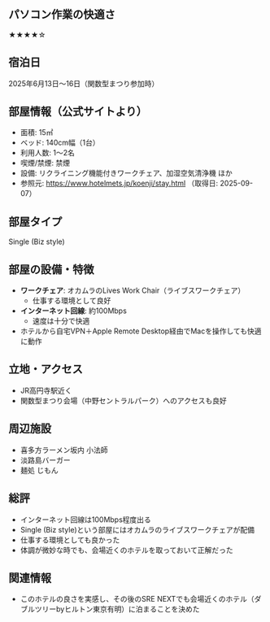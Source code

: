 
## パソコン作業の快適さ

★★★★☆

## 宿泊日
2025年6月13日〜16日（関数型まつり参加時）

## 部屋情報（公式サイトより）
- 面積: 15㎡
- ベッド: 140cm幅（1台）
- 利用人数: 1～2名
- 喫煙/禁煙: 禁煙
- 設備: リクライニング機能付きワークチェア、加湿空気清浄機 ほか
- 参照元: https://www.hotelmets.jp/koenji/stay.html （取得日: 2025-09-07）

## 部屋タイプ
Single (Biz style)

## 部屋の設備・特徴
- **ワークチェア**: オカムラのLives Work Chair（ライブスワークチェア）
  - 仕事する環境として良好
- **インターネット回線**: 約100Mbps
  - 速度は十分で快適
- ホテルから自宅VPN＋Apple Remote Desktop経由でMacを操作しても快適に動作

## 立地・アクセス
- JR高円寺駅近く
- 関数型まつり会場（中野セントラルパーク）へのアクセスも良好

## 周辺施設
- 喜多方ラーメン坂内 小法師
- 淡路島バーガー
- 麺処 じもん

## 総評
- インターネット回線は100Mbps程度出る
- Single (Biz style)という部屋にはオカムラのライブスワークチェアが配備
- 仕事する環境としても良かった
- 体調が微妙な時でも、会場近くのホテルを取っておいて正解だった

## 関連情報
- このホテルの良さを実感し、その後のSRE NEXTでも会場近くのホテル（ダブルツリーbyヒルトン東京有明）に泊まることを決めた
